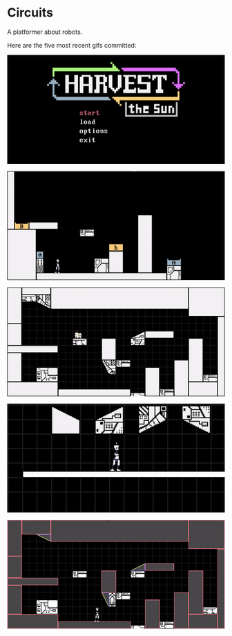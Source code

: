 # Circuits
A platformer about robots.

Here are the five most recent gifs committed:

![038-main-menu.gif](gifs/038-main-menu.gif?raw=true "038-main-menu")

![037-start-and-end-blocks.gif](gifs/037-start-and-end-blocks.gif?raw=true "037-start-and-end-blocks")

![036-all-art.gif](gifs/036-all-art.gif?raw=true "036-all-art")

![035-quad-block-art.gif](gifs/035-quad-block-art.gif?raw=true "035-quad-block-art")

![034-block-art.gif](gifs/034-block-art.gif?raw=true "034-block-art")
